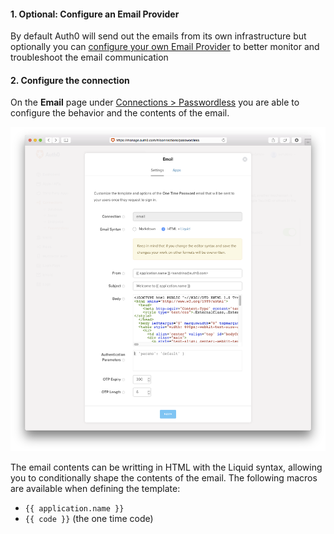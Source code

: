 #### 1. Optional: Configure an Email Provider

By default Auth0 will send out the emails from its own infrastructure but optionally you can [configure your own Email Provider](/articles/email/providers) to better monitor and troubleshoot the email communication

#### 2. Configure the connection

On the **Email** page under [Connections > Passwordless](https://manage.auth0.com/#/connections/passwordless) you are able to configure the behavior and the contents of the email.

![](/media/articles/connections/passwordless/passwordless-email-config.png)

The email contents can be writting in HTML with the Liquid syntax, allowing you to conditionally shape the contents of the email. The following macros are available when defining the template:

 - `{{ application.name }}`
 - `{{ code }}` (the one time code)